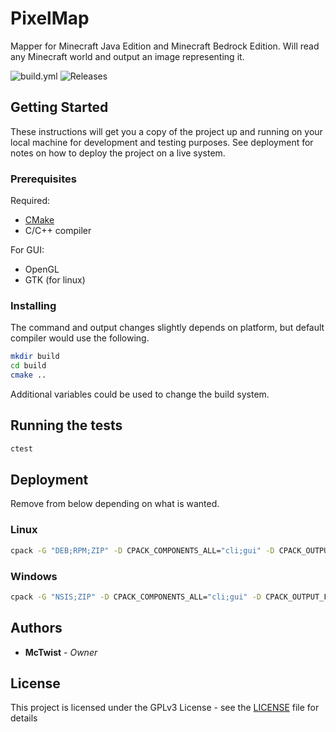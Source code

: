 # PixelMap

Mapper for Minecraft Java Edition and Minecraft Bedrock Edition. Will read any Minecraft world and output an image representing it.

![build.yml](/McTwist/PixelMap/badges/workflows/build.yml/badge.svg "Current build status")
![Releases](/McTwist/PixelMap/badges/release.svg "Latest release")

## Getting Started

These instructions will get you a copy of the project up and running on your local machine for development and testing purposes. See deployment for notes on how to deploy the project on a live system.

### Prerequisites

Required:
- [CMake](https://cmake.org/)
- C/C++ compiler

For GUI:
- OpenGL
- GTK (for linux)

### Installing

The command and output changes slightly depends on platform, but default compiler would use the following.

```bash
mkdir build
cd build
cmake ..
```

Additional variables could be used to change the build system.

## Running the tests

```bash
ctest
```
## Deployment

Remove from below depending on what is wanted.

### Linux

```bash
cpack -G "DEB;RPM;ZIP" -D CPACK_COMPONENTS_ALL="cli;gui" -D CPACK_OUTPUT_FILE_PREFIX=publish
```

### Windows

```bash
cpack -G "NSIS;ZIP" -D CPACK_COMPONENTS_ALL="cli;gui" -D CPACK_OUTPUT_FILE_PREFIX=publish
```

## Authors

- **McTwist** - *Owner*

## License

This project is licensed under the GPLv3 License - see the [LICENSE](LICENSE) file for details
